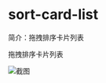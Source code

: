# sort-card-list

简介：拖拽排序卡片列表

拖拽排序卡片列表

![截图](https://unpkg.com/@icedesign/sort-card-list-block/screenshot.png)
